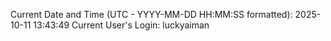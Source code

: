 Current Date and Time (UTC - YYYY-MM-DD HH:MM:SS formatted): 2025-10-11 13:43:49
Current User's Login: luckyaiman
